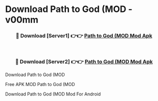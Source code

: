 # Download Path to God (MOD - v00mm



<div align="center">
<h3>🔴 Download [Server1] 👉👉 <a href="https://momento.my/?title=Path_to_God_(MOD">Path to God (MOD Mod Apk</a></h3><br>

<h3>🔴 Download [Server2] 👉👉 <a href="https://momento.my/?title=Path_to_God_(MOD">Path to God (MOD Mod Apk</a></h3>
</div>



Download Path to God (MOD 

Free APK MOD Path to God (MOD 

Download Path to God (MOD Mod For Android
